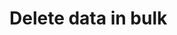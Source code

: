 # Delete data in bulk

<!-- https://docs.microsoft.com/en-us/dynamics365/customer-engagement/developer/delete-data-bulk 
Can this be merged with run-bulk-delete.md

-->